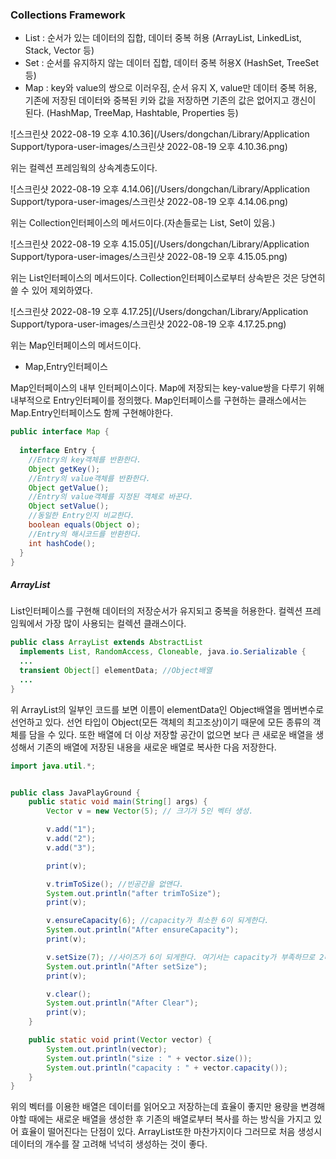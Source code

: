 ### Collections Framework

- List : 순서가 있는 데이터의 집합, 데이터 중복 허용 (ArrayList, LinkedList, Stack, Vector 등)
- Set : 순서를 유지하지 않는 데이터 집합, 데이터 중복 허용X (HashSet, TreeSet 등)
- Map : key와 value의 쌍으로 이러우짐, 순서 유지 X, value만 데이터 중복 허용, 기존에 저장된 데이터와 중복된 키와 값을 저장하면 기존의 값은 없어지고 갱신이 된다. (HashMap, TreeMap, Hashtable, Properties 등)

![스크린샷 2022-08-19 오후 4.10.36](/Users/dongchan/Library/Application Support/typora-user-images/스크린샷 2022-08-19 오후 4.10.36.png)

위는 컬렉션 프레임웍의 상속계층도이다.



![스크린샷 2022-08-19 오후 4.14.06](/Users/dongchan/Library/Application Support/typora-user-images/스크린샷 2022-08-19 오후 4.14.06.png)

위는 Collection인터페이스의 메서드이다.(자손들로는 List, Set이 있음.)

![스크린샷 2022-08-19 오후 4.15.05](/Users/dongchan/Library/Application Support/typora-user-images/스크린샷 2022-08-19 오후 4.15.05.png)

위는 List인터페이스의 메서드이다. Collection인터페이스로부터 상속받은 것은 당연히 쓸 수 있어 제외하였다.

![스크린샷 2022-08-19 오후 4.17.25](/Users/dongchan/Library/Application Support/typora-user-images/스크린샷 2022-08-19 오후 4.17.25.png)

위는 Map인터페이스의 메서드이다.



- Map,Entry인터페이스

Map인터페이스의 내부 인터페이스이다. Map에 저장되는 key-value쌍을 다루기 위해 내부적으로 Entry인터페이를 정의했다. Map인터페이스를 구현하는 클래스에서는 Map.Entry인터페이스도 함께 구현해야한다.

```java
public interface Map {
  
  interface Entry {
    //Entry의 key객체를 반환한다.
    Object getKey();
    //Entry의 value객체를 반환한다.
    Object getValue();
    //Entry의 value객체를 지정된 객체로 바꾼다.
    Object setValue();
    //동일한 Entry인지 비교한다.
    boolean equals(Object o);
    //Entry의 해시코드를 반환한다.
    int hashCode();
  }
}
```



##### ArrayList

List인터페이스를 구현해 데이터의 저장순서가 유지되고 중복을 허용한다. 컬렉션 프레임웍에서 가장 많이 사용되는 컬렉션 클래스이다.

```java
public class ArrayList extends AbstractList
  implements List, RandomAccess, Cloneable, java.io.Serializable {
  ...
  transient Object[] elementData; //Object배열
  ...
}
```

위 ArrayList의 일부인 코드를 보면 이름이 elementData인 Object배열을 멤버변수로 선언하고 있다. 선언 타입이 Object(모든 객체의 최고조상)이기 때문에 모든 종류의 객체를 담을 수 있다. 또한 배열에 더 이상 저장할 공간이 없으면 보다 큰 새로운 배열을 생성해서 기존의 배열에 저장된 내용을 새로운 배열로 복사한 다음 저장한다.



```java
import java.util.*;


public class JavaPlayGround {
    public static void main(String[] args) {
        Vector v = new Vector(5); // 크기가 5인 벡터 생성.

        v.add("1");
        v.add("2");
        v.add("3");

        print(v);

        v.trimToSize(); //빈공간을 없앤다.
        System.out.println("after trimToSize");
        print(v);

        v.ensureCapacity(6); //capacity가 최소한 6이 되게한다.
        System.out.println("After ensureCapacity");
        print(v);

        v.setSize(7); //사이즈가 6이 되게한다. 여기서는 capacity가 부족하므로 2배 늘려 12로 만든다.
        System.out.println("After setSize");
        print(v);

        v.clear();
        System.out.println("After Clear");
        print(v);
    }

    public static void print(Vector vector) {
        System.out.println(vector);
        System.out.println("size : " + vector.size());
        System.out.println("capacity : " + vector.capacity());
    }
}
```

위의 벡터를 이용한 배열은 데이터를 읽어오고 저장하는데 효율이 좋지만 용량을 변경해야할 때에는 새로운 배열을 생성한 후 기존의 배열로부터 복사를 하는 방식을 가지고 있어 효율이 떨어진다는 단점이 있다. ArrayList또한 마찬가지이다 그러므로 처음 생성시 데이터의 개수를 잘 고려해 넉넉히 생성하는 것이 좋다.